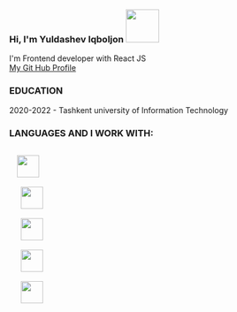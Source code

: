 ### Hi, I'm Yuldashev Iqboljon <img src="https://media1.giphy.com/media/gM5qFksULw54NMWyry/giphy.gif?cid=ecf05e47scn4mya29a0u8wnfe1bznczgsy7eexvcffgjywfc&rid=giphy.gif&ct=s" width="60px"></img>
I'm Frontend developer with React JS <br/>
<a href="https://github.com/iqboljon-0203">My Git Hub Profile</a> <br/>
### EDUCATION
2020-2022 - Tashkent university of Information Technology
### LANGUAGES AND  I WORK WITH:
<code>
  <img src="https://cdn3d.iconscout.com/3d/free/thumb/html-5728485-4781249.png" width="40px">
  </img>
   <img src="https://cdn-icons-png.flaticon.com/512/919/919826.png?w=360" width="40px">
  </img>
   <img src="https://upload.wikimedia.org/wikipedia/commons/thumb/9/99/Unofficial_JavaScript_logo_2.svg/2048px-Unofficial_JavaScript_logo_2.svg.png" width="40px">
  </img>
   <img src="https://www.typescriptlang.org/images/branding/two-colors.svg" width="40px">
  </img>
   <img src="https://www.vectorlogo.zone/logos/reactjs/reactjs-ar21.png" width="40px">
  </img>
  
</code>

